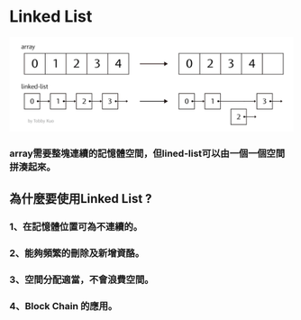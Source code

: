 # Linked List
![](/image/螢幕截圖%202019-10-18%2014.15.51.png)
### array需要整塊連續的記憶體空間，但lined-list可以由一個一個空間拼湊起來。

## 為什麼要使用Linked List ?
### 1、在記憶體位置可為不連續的。
### 2、能夠頻繁的刪除及新增資酪。
### 3、空間分配適當，不會浪費空間。
### 4、Block Chain 的應用。
